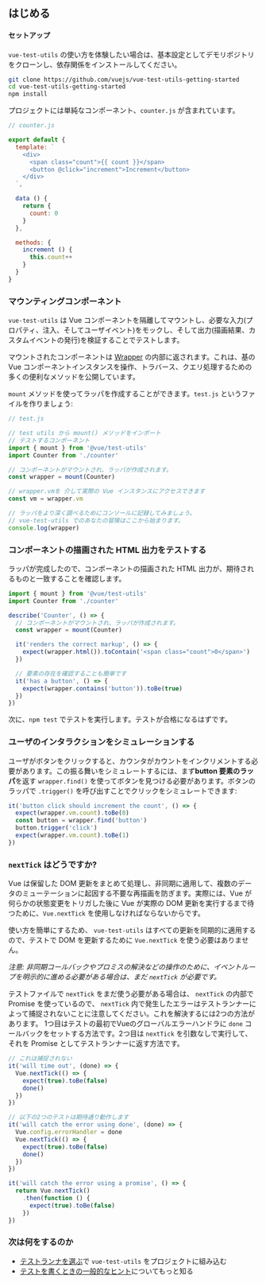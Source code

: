 ## はじめる

#### セットアップ

`vue-test-utils` の使い方を体験したい場合は、基本設定としてデモリポジトリをクローンし、依存関係をインストールしてください。

``` bash
git clone https://github.com/vuejs/vue-test-utils-getting-started
cd vue-test-utils-getting-started
npm install
```

プロジェクトには単純なコンポーネント、`counter.js` が含まれています。

```js
// counter.js

export default {
  template: `
    <div>
      <span class="count">{{ count }}</span>
      <button @click="increment">Increment</button>
    </div>
  `,

  data () {
    return {
      count: 0
    }
  },

  methods: {
    increment () {
      this.count++
    }
  }
}
```

### マウンティングコンポーネント

`vue-test-utils` は Vue コンポーネントを隔離してマウントし、必要な入力(プロパティ、注入、そしてユーザイベント)をモックし、そして出力(描画結果、カスタムイベントの発行)を検証することでテストします。

マウントされたコンポーネントは [Wrapper](../api/wrapper/) の内部に返されます。これは、基の Vue コンポーネントインスタンスを操作、トラバース、クエリ処理するための多くの便利なメソッドを公開しています。

`mount` メソッドを使ってラッパを作成することができます。`test.js` というファイルを作りましょう:

```js
// test.js

// test utils から mount() メソッドをインポート
// テストするコンポーネント
import { mount } from '@vue/test-utils'
import Counter from './counter'

// コンポーネントがマウントされ、ラッパが作成されます。
const wrapper = mount(Counter)

// wrapper.vmを 介して実際の Vue インスタンスにアクセスできます
const vm = wrapper.vm

// ラッパをより深く調べるためにコンソールに記録してみましょう。
// vue-test-utils でのあなたの冒険はここから始まります。
console.log(wrapper)
```

### コンポーネントの描画された HTML 出力をテストする

ラッパが完成したので、コンポーネントの描画された HTML 出力が、期待されるものと一致することを確認します。

```js
import { mount } from '@vue/test-utils'
import Counter from './counter'

describe('Counter', () => {
  // コンポーネントがマウントされ、ラッパが作成されます。
  const wrapper = mount(Counter)

  it('renders the correct markup', () => {
    expect(wrapper.html()).toContain('<span class="count">0</span>')
  })

  // 要素の存在を確認することも簡単です
  it('has a button', () => {
    expect(wrapper.contains('button')).toBe(true)
  })
})
```

次に、`npm test` でテストを実行します。テストが合格になるはずです。

### ユーザのインタラクションをシミュレーションする

ユーザがボタンをクリックすると、カウンタがカウントをインクリメントする必要があります。この振る舞いをシミュレートするには、まず**button 要素のラッパ**を返す `wrapper.find()` を使ってボタンを見つける必要があります。ボタンのラッパで `.trigger()` を呼び出すことでクリックをシミュレートできます:

```js
it('button click should increment the count', () => {
  expect(wrapper.vm.count).toBe(0)
  const button = wrapper.find('button')
  button.trigger('click')
  expect(wrapper.vm.count).toBe(1)
})
```

### `nextTick` はどうですか?

Vue は保留した DOM 更新をまとめて処理し、非同期に適用して、複数のデータのミューテーションに起因する不要な再描画を防ぎます。実際には、Vue が何らかの状態変更をトリガした後に Vue が実際の DOM 更新を実行するまで待つために、`Vue.nextTick` を使用しなければならないからです。

使い方を簡単にするため、 `vue-test-utils` はすべての更新を同期的に適用するので、テストで DOM を更新するために `Vue.nextTick` を使う必要はありません。

*注意: 非同期コールバックやプロミスの解決などの操作のために、イベントループを明示的に進める必要がある場合は、まだ `nextTick` が必要です。*

テストファイルで `nextTick` をまだ使う必要がある場合は、 `nextTick` の内部で Promise を使っているので、 `nextTick` 内で発生したエラーはテストランナーによって捕捉されないことに注意してください。これを解決するには2つの方法があります。 1つ目はテストの最初でVueのグローバルエラーハンドラに `done` コールバックをセットする方法です。2つ目は `nextTick` を引数なしで実行して、それを Promise としてテストランナーに返す方法です。

```js
// これは捕捉されない
it('will time out', (done) => {
  Vue.nextTick(() => {
    expect(true).toBe(false)
    done()
  })
})

// 以下の2つのテストは期待通り動作します
it('will catch the error using done', (done) => {
  Vue.config.errorHandler = done
  Vue.nextTick(() => {
    expect(true).toBe(false)
    done()
  })
})

it('will catch the error using a promise', () => {
  return Vue.nextTick()
    .then(function () {
      expect(true).toBe(false)
    })
})
```

### 次は何をするのか

- [テストランナを選ぶ](./choosing-a-test-runner.md)で `vue-test-utils` をプロジェクトに組み込む
- [テストを書くときの一般的なヒント](./common-tips.md)についてもっと知る
